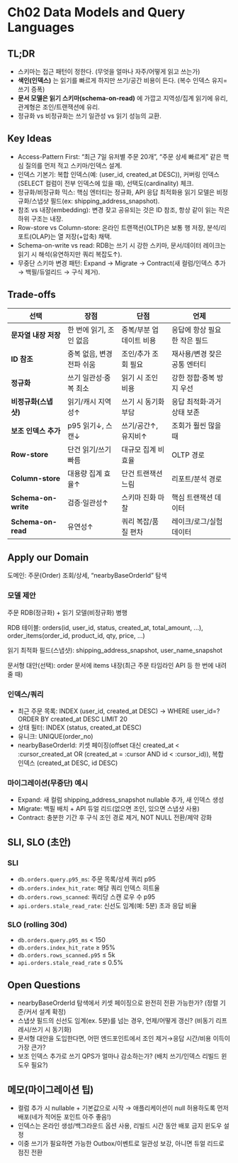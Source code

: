 # Ch02 Data Models and Query Languages
## TL;DR
- 스키마는 접근 패턴이 정한다. (무엇을 얼마나 자주/어떻게 읽고 쓰는가)
- **색인(인덱스)** 는 읽기를 빠르게 하지만 쓰기/공간 비용이 든다. (복수 인덱스 유지=쓰기 증폭)
- **문서 모델은 읽기 스키마(schema-on-read)** 에 가깝고 지역성/집계 읽기에 유리, 관계형은 조인/트랜잭션에 유리.
- 정규화 vs 비정규화는 쓰기 일관성 vs 읽기 성능의 교환.

## Key Ideas
- Access-Pattern First: “최근 7일 유저별 주문 20개”, “주문 상세 빠르게” 같은 핵심 질의를 먼저 적고 스키마/인덱스 설계.
- 인덱스 기본기: 복합 인덱스(예: (user_id, created_at DESC)), 커버링 인덱스(SELECT 컬럼이 전부 인덱스에 있을 때), 선택도(cardinality) 체크.
- 정규화/비정규화 믹스: 핵심 엔터티는 정규화, API 응답 최적화용 읽기 모델은 비정규화/스냅샷 필드(ex: shipping_address_snapshot).
- 참조 vs 내장(embedding): 변경 잦고 공유되는 것은 ID 참조, 항상 같이 읽는 작은 하위 구조는 내장.
- Row-store vs Column-store: 온라인 트랜잭션(OLTP)은 보통 행 저장, 분석/리포트(OLAP)는 열 저장(+압축) 채택.
- Schema-on-write vs read: RDB는 쓰기 시 강한 스키마, 문서/데이터 레이크는 읽기 시 해석(유연하지만 쿼리 복잡도↑).
- 무중단 스키마 변경 패턴: Expand → Migrate → Contract(새 컬럼/인덱스 추가 → 백필/듀얼리드 → 구식 제거).

## Trade-offs
| 선택                  | 장점              | 단점            | 언제               |
|---------------------|-----------------|---------------|------------------|
| **문자열 내장 저장**       | 한 번에 읽기, 조인 없음  | 중복/부분 업데이트 비용 | 응답에 항상 필요한 작은 필드 |
| **ID 참조**           | 중복 없음, 변경 전파 쉬움 | 조인/추가 조회 필요   | 재사용/변경 잦은 공통 엔터티 |
| **정규화**             | 쓰기 일관성·중복 최소    | 읽기 시 조인 비용    | 강한 정합·중복 방지 우선   |
| **비정규화(스냅샷)**       | 읽기/캐시 지역성↑      | 쓰기 시 동기화 부담   | 응답 최적화·과거 상태 보존  |
| **보조 인덱스 추가**       | p95 읽기↓, 스캔↓    | 쓰기/공간↑, 유지비↑  | 조회가 훨씬 많을 때      |
| **Row-store**       | 단건 읽기/쓰기 빠름     | 대규모 집계 비효율    | OLTP 경로          |
| **Column-store**    | 대용량 집계 효율↑      | 단건 트랜잭션 느림    | 리포트/분석 경로        |
| **Schema-on-write** | 검증·일관성↑         | 스키마 진화 마찰     | 핵심 트랜잭션 데이터      |
| **Schema-on-read**  | 유연성↑            | 쿼리 복잡/품질 편차   | 레이크/로그/실험 데이터    |

## Apply our Domain

도메인: 주문(Order) 조회/상세, “nearbyBaseOrderId” 탐색

### 모델 제안

주문 RDB(정규화) + 읽기 모델(비정규화) 병행

RDB 테이블: orders(id, user_id, status, created_at, total_amount, ...), order_items(order_id, product_id, qty, price, ...)

읽기 최적화 필드(스냅샷): shipping_address_snapshot, user_name_snapshot

문서형 대안(선택): order 문서에 items 내장(최근 주문 타임라인 API 등 한 번에 내려줄 때)

### 인덱스/쿼리
- 최근 주문 목록: INDEX (user_id, created_at DESC) → WHERE user_id=? ORDER BY created_at DESC LIMIT 20
- 상태 필터: INDEX (status, created_at DESC)
- 유니크: UNIQUE(order_no)
- nearbyBaseOrderId: 키셋 페이징(offset 대신 created_at < :cursor_created_at OR (created_at = :cursor AND id < :cursor_id)), 복합 인덱스 (created_at DESC, id DESC)

### 마이그레이션(무중단) 예시
- Expand: 새 컬럼 shipping_address_snapshot nullable 추가, 새 인덱스 생성
- Migrate: 백필 배치 + API 듀얼 리드(없으면 조인, 있으면 스냅샷 사용)
- Contract: 충분한 기간 후 구식 조인 경로 제거, NOT NULL 전환/제약 강화

## SLI, SLO (초안)
### SLI
- `db.orders.query.p95_ms`: 주문 목록/상세 쿼리 p95
- `db.orders.index_hit_rate`: 해당 쿼리 인덱스 히트율
- `db.orders.rows_scanned`: 쿼리당 스캔 로우 수 p95
- `api.orders.stale_read_rate`: 신선도 임계(예: 5분) 초과 응답 비율

### SLO (rolling 30d)
- `db.orders.query.p95_ms` < 150
- `db.orders.index_hit_rate` ≥ 95%
- `db.orders.rows_scanned.p95` ≤ 5k
- `api.orders.stale_read_rate` ≤ 0.5%

## Open Questions
- nearbyBaseOrderId 탐색에서 키셋 페이징으로 완전히 전환 가능한가? (정렬 기준/커서 설계 확정)
- 스냅샷 필드의 신선도 임계(ex. 5분)를 넘는 경우, 언제/어떻게 갱신? (비동기 리프레시/쓰기 시 동기화)
- 문서형 대안을 도입한다면, 어떤 엔드포인트에서 조인 제거→응답 시간/비용 이득이 가장 큰가?
- 보조 인덱스 추가로 쓰기 QPS가 얼마나 감소하는가? (배치 쓰기/인덱스 리빌드 윈도우 필요?)

## 메모(마이그레이션 팁)
- 컬럼 추가 시 nullable + 기본값으로 시작 → 애플리케이션이 null 허용하도록 먼저 배포(네가 적어둔 포인트 아주 좋음!)
- 인덱스는 온라인 생성/백그라운드 옵션 사용, 리빌드 시간 동안 배포 금지 윈도우 설정
- 이중 쓰기가 필요하면 가능한 Outbox/이벤트로 일관성 보강, 아니면 듀얼 리드로 점진 전환